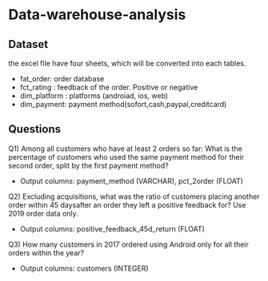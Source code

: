 # Data-warehouse-analysis

## Dataset
the excel file have four sheets, which will be converted into each tables.

* fat_order: order database
* fct_rating : feedback of the order. Positive or negative
* dim_platform : platforms (androiad, ios, web)
* dim_payment: payment method(sofort,cash,paypal,creditcard)

## Questions
Q1) Among all customers who have at least 2 orders so far: What is the percentage of customers who used the same payment method for their second order, split by the first payment method?

* Output columns: payment_method (VARCHAR), pct_2order (FLOAT)

Q2) Excluding acquisitions, what was the ratio of customers placing another order within 45 daysafter an order they left a positive feedback for? Use 2019 order data only.

* Output columns: positive_feedback_45d_return (FLOAT)

Q3) How many customers in 2017 ordered using Android only for all their orders within the year?

* Output columns: customers (INTEGER)
